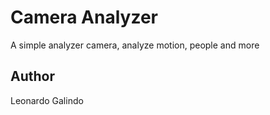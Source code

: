 # Camera Analyzer
A simple analyzer camera, analyze motion, people and more
## Author
Leonardo Galindo

